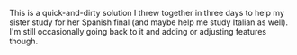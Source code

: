 This is a quick-and-dirty solution I threw together in three days to help my sister study for her Spanish final (and maybe help me study Italian as well). I'm still occasionally going back to it and adding or adjusting features though.
